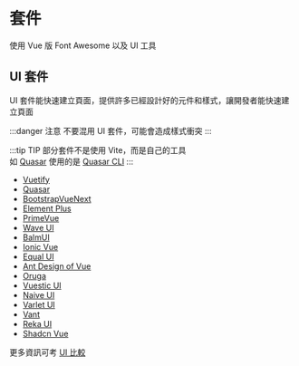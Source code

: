 # 套件

使用 Vue 版 Font Awesome 以及 UI 工具

## UI 套件
UI 套件能快速建立頁面，提供許多已經設計好的元件和樣式，讓開發者能快速建立頁面  

:::danger 注意
不要混用 UI 套件，可能會造成樣式衝突
:::

:::tip TIP
部分套件不是使用 Vite，而是自己的工具  
如 [Quasar](https://quasar.dev/) 使用的是 [Quasar CLI](https://quasar.dev/start/quasar-cli/)
:::

- [Vuetify](https://next.vuetifyjs.com/en)
- [Quasar](https://quasar.dev/)
- [BootstrapVueNext](https://bootstrap-vue-next.github.io/bootstrap-vue-next/)
- [Element Plus](https://element-plus.org/)
- [PrimeVue](https://primevue.org/)
- [Wave UI](https://antoniandre.github.io/wave-ui/)
- [BalmUI](https://material.balmjs.com/)
- [Ionic Vue](https://ionicframework.com/docs/vue/overview)
- [Equal UI](https://equal-ui.github.io/Equal/)
- [Ant Design of Vue](https://www.antdv.com/docs/vue/introduce)
- [Oruga](https://oruga-ui.com/)
- [Vuestic UI](https://ui.vuestic.dev/)
- [Naive UI](https://www.naiveui.com/en-US/os-theme)
- [Varlet UI](https://varletjs.org)
- [Vant](https://vant-ui.github.io/vant)
- [Reka UI](https://reka-ui.com/)
- [Shadcn Vue](https://www.shadcn-vue.com/)

更多資訊可考 [UI 比較](https://ui-libs.vercel.app/)